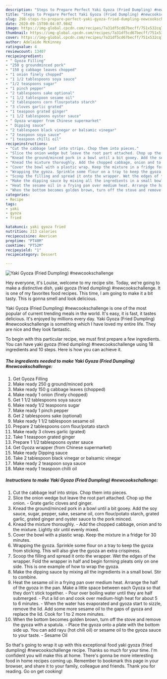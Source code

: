 ```yaml
---
description: "Steps to Prepare Perfect Yaki Gyoza (Fried Dumpling) #newcookschallenge"
title: "Steps to Prepare Perfect Yaki Gyoza (Fried Dumpling) #newcookschallenge"
slug: 298-steps-to-prepare-perfect-yaki-gyoza-fried-dumpling-newcookschallenge
date: 2020-09-15T00:04:07.984Z
image: https://img-global.cpcdn.com/recipes/7a31df5cd67becff/751x532cq70/yaki-gyoza-fried-dumpling-newcookschallenge-recipe-main-photo.jpg
thumbnail: https://img-global.cpcdn.com/recipes/7a31df5cd67becff/751x532cq70/yaki-gyoza-fried-dumpling-newcookschallenge-recipe-main-photo.jpg
cover: https://img-global.cpcdn.com/recipes/7a31df5cd67becff/751x532cq70/yaki-gyoza-fried-dumpling-newcookschallenge-recipe-main-photo.jpg
author: Adelaide McKinney
ratingvalue: 4
reviewcount: 13407
recipeingredient:
- " Gyoza Filling"
- "250 g groundminced pork"
- "150 g cabbage leaves chopped"
- "1 onion finely chopped"
- "1 1/2 tablespoons soya sauce"
- "1/2 teaspoons sugar"
- "1 pinch pepper"
- "2 tablespoons sake optional"
- "1 1/2 tablespoon sesame oil"
- "2 tablespoons corn flourpotato starch"
- "3 cloves garlic grated"
- "1 teaspoon grated ginger"
- "1 1/2 tablespoons oyster sauce"
- " Gyoza wrapper from Chinese supermarket"
- " Dipping sauce"
- "2 tablespoon black vinegar or balsamic vinegar"
- "2 teaspoon soya sauce"
- "1 teaspoon chilli oil"
recipeinstructions:
- "Cut the cabbage leaf into strips. Chop them into pieces."
- "Slice the onion wedge but leave the root part attached. Chop up the onion. Grate garlic cloves and ginger."
- "Knead the ground/minced pork in a bowl until a bit gooey. Add the soy sauce, sugar, pepper, sake, sesame oil, corn flour/potato starch, grated garlic, grated ginger and oyster sauce to the pork minced."
- "Knead the mixture thoroughly. Add the chopped cabbage, onion and to the mixture. Lightly stir until evenly mixed."
- "Cover the bowl with a plastic wrap. Keep the mixture in a fridge for 30 minutes."
- "Wrapping the gyoza. Sprinkle some flour on a tray to keep the gyoza from sticking. This will also give the gyoza an extra crispiness."
- "Scoop the filling and spread it onto the wrapper. Wet the edges of the wrapper. Fold the wrapper in half and begin forming pleats only on one side. This is one example of how to wrap the gyoza."
- "Make the dipping sauce by mixing all the ingredients in a small bowl. Stir to combine."
- "Heat the sesame oil in a frying pan over medium heat. Arrange the half of the gyoza in the pan. Make a little space between each Gyoza so that they don&#39;t stick together. Pour over boiling water until they are half submerged. Put a lid on and cook over medium-high heat for about 5 to 6 minutes. When the water has evaporated and gyoza start to sizzle, remove the lid. Add some more sesame oil to the gaps of gyoza and replace the lid. Cook for 1 to 2 more minutes."
- "When the bottom becomes golden brown, turn off the stove and remove the gyoza with a spatula. Place the gyoza onto a plate with the bottom side up. You can add rayu (hot chili oil) or sesame oil to the gyoza sauce to your taste. Sesame Oil"
categories:
- Recipe
tags:
- yaki
- gyoza
- fried

katakunci: yaki gyoza fried 
nutrition: 213 calories
recipecuisine: American
preptime: "PT40M"
cooktime: "PT52M"
recipeyield: "1"
recipecategory: Dessert

---
```



![Yaki Gyoza (Fried Dumpling) #newcookschallenge](https://img-global.cpcdn.com/recipes/7a31df5cd67becff/751x532cq70/yaki-gyoza-fried-dumpling-newcookschallenge-recipe-main-photo.jpg)

Hey everyone, it's Louise, welcome to my recipe site. Today, we're going to make a distinctive dish, yaki gyoza (fried dumpling) #newcookschallenge. It is one of my favorites food recipes. This time, I am going to make it a bit tasty. This is gonna smell and look delicious.

Yaki Gyoza (Fried Dumpling) #newcookschallenge is one of the most popular of current trending meals in the world. It's easy, it is fast, it tastes delicious. It's enjoyed by millions every day. Yaki Gyoza (Fried Dumpling) #newcookschallenge is something which I have loved my entire life. They are nice and they look fantastic.




To begin with this particular recipe, we must first prepare a few ingredients. You can have yaki gyoza (fried dumpling) #newcookschallenge using 18 ingredients and 10 steps. Here is how you can achieve it.

<!--inarticleads1-->

##### The ingredients needed to make Yaki Gyoza (Fried Dumpling) #newcookschallenge:

1. Get  Gyoza Filling
1. Make ready 250 g ground/minced pork
1. Make ready 150 g cabbage leaves (chopped)
1. Make ready 1 onion (finely chopped)
1. Get 1 1/2 tablespoons soya sauce
1. Make ready 1/2 teaspoons sugar
1. Make ready 1 pinch pepper
1. Get 2 tablespoons sake (optional)
1. Make ready 1 1/2 tablespoon sesame oil
1. Prepare 2 tablespoons corn flour/potato starch
1. Make ready 3 cloves garlic (grated)
1. Take 1 teaspoon grated ginger
1. Prepare 1 1/2 tablespoons oyster sauce
1. Get  Gyoza wrapper (from Chinese supermarket)
1. Make ready  Dipping sauce
1. Take 2 tablespoon black vinegar or balsamic vinegar
1. Make ready 2 teaspoon soya sauce
1. Make ready 1 teaspoon chilli oil




<!--inarticleads2-->

##### Instructions to make Yaki Gyoza (Fried Dumpling) #newcookschallenge:

1. Cut the cabbage leaf into strips. Chop them into pieces.
1. Slice the onion wedge but leave the root part attached. Chop up the onion. - Grate garlic cloves and ginger.
1. Knead the ground/minced pork in a bowl until a bit gooey. Add the soy sauce, sugar, pepper, sake, sesame oil, corn flour/potato starch, grated garlic, grated ginger and oyster sauce to the pork minced.
1. Knead the mixture thoroughly. - Add the chopped cabbage, onion and to the mixture. Lightly stir until evenly mixed.
1. Cover the bowl with a plastic wrap. Keep the mixture in a fridge for 30 minutes.
1. Wrapping the gyoza. Sprinkle some flour on a tray to keep the gyoza from sticking. This will also give the gyoza an extra crispiness.
1. Scoop the filling and spread it onto the wrapper. Wet the edges of the wrapper. Fold the wrapper in half and begin forming pleats only on one side. This is one example of how to wrap the gyoza.
1. Make the dipping sauce by mixing all the ingredients in a small bowl. Stir to combine.
1. Heat the sesame oil in a frying pan over medium heat. Arrange the half of the gyoza in the pan. Make a little space between each Gyoza so that they don&#39;t stick together. - Pour over boiling water until they are half submerged. - Put a lid on and cook over medium-high heat for about 5 to 6 minutes. - When the water has evaporated and gyoza start to sizzle, remove the lid. Add some more sesame oil to the gaps of gyoza and replace the lid. Cook for 1 to 2 more minutes.
1. When the bottom becomes golden brown, turn off the stove and remove the gyoza with a spatula. - Place the gyoza onto a plate with the bottom side up. You can add rayu (hot chili oil) or sesame oil to the gyoza sauce to your taste. - Sesame Oil




So that's going to wrap it up with this exceptional food yaki gyoza (fried dumpling) #newcookschallenge recipe. Thanks so much for your time. I'm confident you will make this at home. There's gonna be more interesting food in home recipes coming up. Remember to bookmark this page in your browser, and share it to your family, colleague and friends. Thank you for reading. Go on get cooking!
